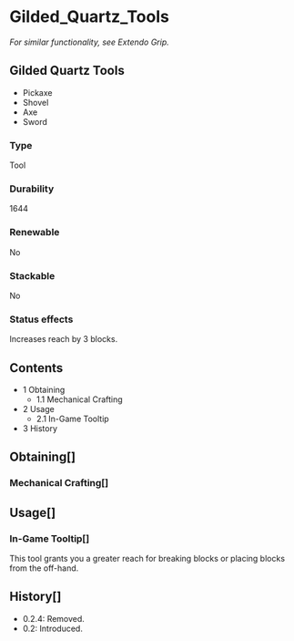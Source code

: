 # Gilded_Quartz_Tools

*For similar functionality, see Extendo Grip.*

## Gilded Quartz Tools

- Pickaxe
- Shovel
- Axe
- Sword

### Type

Tool

### Durability

1644

### Renewable

No

### Stackable

No

### Status effects

Increases reach by 3 blocks.

## Contents

- 1 Obtaining
    - 1.1 Mechanical Crafting
- 2 Usage
    - 2.1 In-Game Tooltip
- 3 History

## Obtaining[]

### Mechanical Crafting[]

## Usage[]

### In-Game Tooltip[]

This tool grants you a greater reach for breaking blocks or placing blocks from the off-hand.

## History[]

- 0.2.4: Removed.
- 0.2: Introduced.